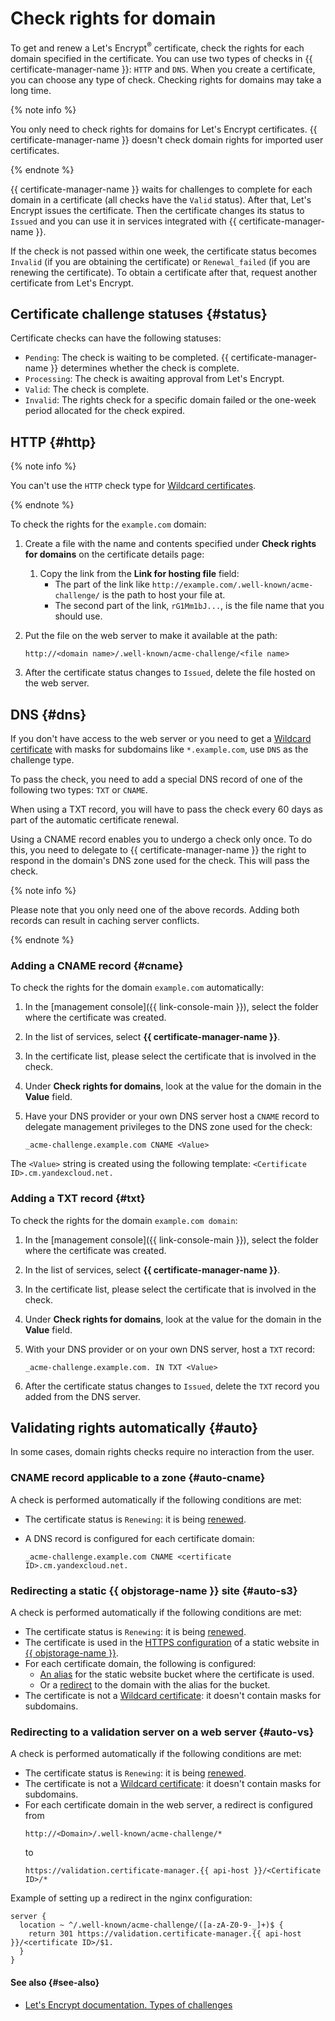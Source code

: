 # Check rights for domain

To get and renew a Let's Encrypt<sup>®</sup> certificate, check the rights for each domain specified in the certificate. You can use two types of checks in {{ certificate-manager-name }}: `HTTP` and `DNS`. When you create a certificate, you can choose any type of check. Checking rights for domains may take a long time.

{% note info %}

You only need to check rights for domains for Let's Encrypt certificates. {{ certificate-manager-name }} doesn't check domain rights for imported user certificates.

{% endnote %}

{{ certificate-manager-name }} waits for challenges to complete for each domain in a certificate (all checks have the `Valid` status). After that, Let's Encrypt issues the certificate. Then the certificate changes its status to `Issued` and you can use it in services integrated with {{ certificate-manager-name }}.

If the check is not passed within one week, the certificate status becomes `Invalid` (if you are obtaining the certificate) or `Renewal_failed` (if you are renewing the certificate). To obtain a certificate after that, request another certificate from Let's Encrypt.

## Certificate challenge statuses {#status}

Certificate checks can have the following statuses:

* `Pending`: The check is waiting to be completed. {{ certificate-manager-name }} determines whether the check is complete.
* `Processing`: The check is awaiting approval from Let's Encrypt.
* `Valid`: The check is complete.
* `Invalid`: The rights check for a specific domain failed or the one-week period allocated for the check expired.

## HTTP {#http}

{% note info %}

You can't use the `HTTP` check type for [Wildcard certificates](https://en.wikipedia.org/wiki/Wildcard_certificate).

{% endnote %}

To check the rights for the `example.com` domain:

1. Create a file with the name and contents specified under **Check rights for domains** on the certificate details page:
    1. Copy the link from the **Link for hosting file** field:
        * The part of the link like `http://example.com/.well-known/acme-challenge/` is the path to host your file at.
        * The second part of the link, `rG1Mm1bJ...`, is the file name that you should use.

1. Put the file on the web server to make it available at the path:

    ```
    http://<domain name>/.well-known/acme-challenge/<file name>
    ```

1. After the certificate status changes to `Issued`, delete the file hosted on the web server.

## DNS {#dns}

If you don't have access to the web server or you need to get a [Wildcard certificate](https://en.wikipedia.org/wiki/Wildcard_certificate) with masks for subdomains like `*.example.com`, use `DNS` as the challenge type.

To pass the check, you need to add a special DNS record of one of the following two types: `TXT` or `CNAME`.

When using a TXT record, you will have to pass the check every 60 days as part of the automatic certificate renewal.

Using a CNAME record enables you to undergo a check only once. To do this, you need to delegate to {{ certificate-manager-name }} the right to respond in the domain's DNS zone used for the check. This will pass the check.

{% note info %}

Please note that you only need one of the above records. Adding both records can result in caching server conflicts.

{% endnote %}

### Adding a CNAME record {#cname}

To check the rights for the domain `example.com` automatically:

1. In the [management console]({{ link-console-main }}), select the folder where the certificate was created.

1. In the list of services, select **{{ certificate-manager-name }}**.

1. In the certificate list, please select the certificate that is involved in the check.

1. Under **Check rights for domains**, look at the value for the domain in the **Value** field.

1. Have your DNS provider or your own DNS server host a `CNAME` record to delegate management privileges to the DNS zone used for the check:

    ```
    _acme-challenge.example.com CNAME <Value>
    ```

The `<Value>` string is created using the following template: `<Certificate ID>.cm.yandexcloud.net.`

### Adding a TXT record {#txt}

To check the rights for the domain `example.com domain`:

1. In the [management console]({{ link-console-main }}), select the folder where the certificate was created.

1. In the list of services, select **{{ certificate-manager-name }}**.

1. In the certificate list, please select the certificate that is involved in the check.

1. Under **Check rights for domains**, look at the value for the domain in the **Value** field.

1. With your DNS provider or on your own DNS server, host a `TXT` record:

    ```
    _acme-challenge.example.com. IN TXT <Value>
    ```

1. After the certificate status changes to `Issued`, delete the `TXT` record you added from the DNS server.

## Validating rights automatically {#auto}

In some cases, domain rights checks require no interaction from the user.

### CNAME record applicable to a zone {#auto-cname}

A check is performed automatically if the following conditions are met:

* The certificate status is `Renewing`: it is being [renewed](managed-certificate.md#renew).

* A DNS record is configured for each certificate domain:

    ```
    _acme-challenge.example.com CNAME <certificate ID>.cm.yandexcloud.net.
    ```

### Redirecting a static {{ objstorage-name }} site {#auto-s3}

A check is performed automatically if the following conditions are met:

* The certificate status is `Renewing`: it is being [renewed](managed-certificate.md#renew).
* The certificate is used in the [HTTPS configuration](../../storage/operations/hosting/certificate#cert-manager) of a static website in [{{ objstorage-name }}](../../tutorials/web/static.md).
* For each certificate domain, the following is configured:
    * [An alias](../../storage/operations/hosting/own-domain.md) for the static website bucket where the certificate is used.
    * Or a [redirect](../../storage/operations/hosting/multiple-domains.md) to the domain with the alias for the bucket.
* The certificate is not a [Wildcard certificate](https://en.wikipedia.org/wiki/Wildcard_certificate): it doesn't contain masks for subdomains.

### Redirecting to a validation server on a web server {#auto-vs}

A check is performed automatically if the following conditions are met:

* The certificate status is `Renewing`: it is being [renewed](managed-certificate.md#renew).
* The certificate is not a [Wildcard certificate](https://en.wikipedia.org/wiki/Wildcard_certificate): it doesn't contain masks for subdomains.
* For each certificate domain in the web server, a redirect is configured from
    ```
    http://<Domain>/.well-known/acme-challenge/*
    ```
    to
    ```
    https://validation.certificate-manager.{{ api-host }}/<Certificate ID>/*
    ```

Example of setting up a redirect in the nginx configuration:

```
server {
  location ~ ^/.well-known/acme-challenge/([a-zA-Z0-9-_]+)$ {
    return 301 https://validation.certificate-manager.{{ api-host }}/<certificate ID>/$1.
  }
}
```

#### See also {#see-also}

* [Let's Encrypt documentation. Types of challenges](https://letsencrypt.org/docs/challenge-types/)

